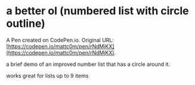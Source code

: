 # a better ol (numbered list with circle outline)

A Pen created on CodePen.io. Original URL: [https://codepen.io/mattc0m/pen/rNdMjKX](https://codepen.io/mattc0m/pen/rNdMjKX).

a brief demo of an improved number list that has a circle around it.

works great for lists up to 9 items